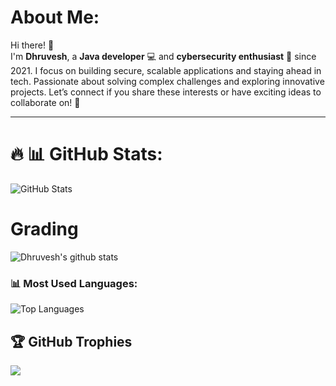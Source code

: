 # About Me:
Hi there! 👋  
I'm **Dhruvesh**, a **Java developer** 💻 and **cybersecurity enthusiast** 🔐 since 2021. I focus on building secure, scalable applications and staying ahead in tech. Passionate about solving complex challenges and exploring innovative projects. Let’s connect if you share these interests or have exciting ideas to collaborate on! 🚀  

---

# 🔥 📊 GitHub Stats:
![GitHub Stats](https://github-readme-streak-stats.herokuapp.com/?user=dhruvesh16&theme=gruvbox&hide_border=false)<br/>

# Grading
![Dhruvesh's github stats](https://github-readme-stats.vercel.app/api?username=dhruvesh16&show_icons=true&theme=dracula&count_private=true&include_all_commits=true)

### 📊 Most Used Languages:
![Top Languages](https://github-readme-stats.vercel.app/api/top-langs/?username=Dhruvesh16&layout=compact&theme=dark&hide_border=true)

## 🏆 GitHub Trophies
![](https://github-profile-trophy.vercel.app/?username=dhruvesh16&theme=radical&no-frame=false&no-bg=false&margin-w=4&column=4&row=4)
